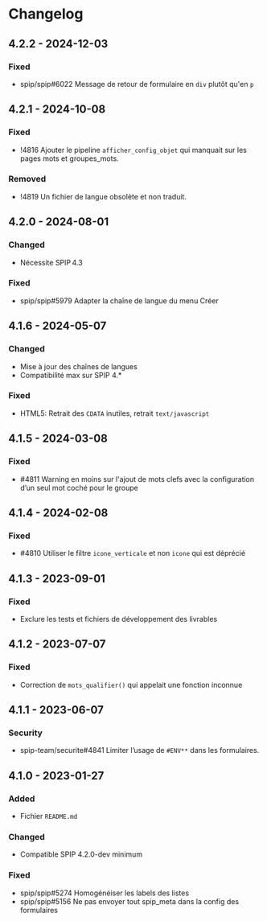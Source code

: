 # Changelog

## 4.2.2 - 2024-12-03

### Fixed

- spip/spip#6022 Message de retour de formulaire en `div` plutôt qu'en `p`

## 4.2.1 - 2024-10-08

### Fixed

- !4816 Ajouter le pipeline `afficher_config_objet` qui manquait sur les pages mots et groupes_mots.

### Removed

- !4819 Un fichier de langue obsolète et non traduit.

## 4.2.0 - 2024-08-01

### Changed

- Nécessite SPIP 4.3

### Fixed

- spip/spip#5979 Adapter la chaîne de langue du menu Créer

## 4.1.6 - 2024-05-07

### Changed

- Mise à jour des chaînes de langues
- Compatibilité max sur SPIP 4.*

### Fixed

- HTML5: Retrait des `CDATA` inutiles, retrait `text/javascript`

## 4.1.5 - 2024-03-08

### Fixed

- #4811 Warning en moins sur l'ajout de mots clefs avec la configuration d’un seul mot coché pour le groupe

## 4.1.4 - 2024-02-08

### Fixed

- #4810 Utiliser le filtre `icone_verticale` et non `icone` qui est déprécié

## 4.1.3 - 2023-09-01

### Fixed

- Exclure les tests et fichiers de développement des livrables

## 4.1.2 - 2023-07-07

### Fixed

- Correction de `mots_qualifier()` qui appelait une fonction inconnue

## 4.1.1 - 2023-06-07

### Security

- spip-team/securite#4841 Limiter l’usage de `#ENV**` dans les formulaires.


## 4.1.0 - 2023-01-27

### Added

- Fichier `README.md`

### Changed

- Compatible SPIP 4.2.0-dev minimum

### Fixed

- spip/spip#5274 Homogénéiser les labels des listes
- spip/spip#5156 Ne pas envoyer tout spip_meta dans la config des formulaires
